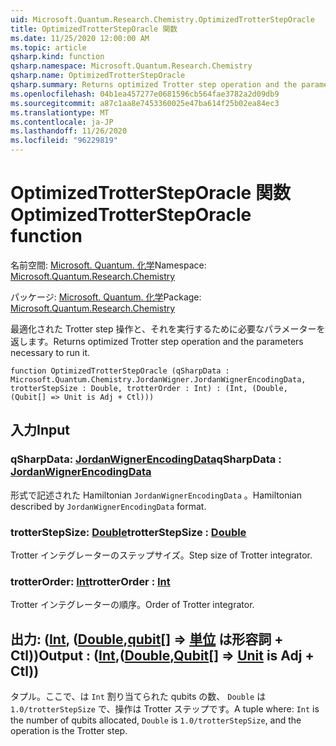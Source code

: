 ```yaml
---
uid: Microsoft.Quantum.Research.Chemistry.OptimizedTrotterStepOracle
title: OptimizedTrotterStepOracle 関数
ms.date: 11/25/2020 12:00:00 AM
ms.topic: article
qsharp.kind: function
qsharp.namespace: Microsoft.Quantum.Research.Chemistry
qsharp.name: OptimizedTrotterStepOracle
qsharp.summary: Returns optimized Trotter step operation and the parameters necessary to run it.
ms.openlocfilehash: 04b1ea457277e0681596cb564fae3782a2d09db9
ms.sourcegitcommit: a87c1aa8e7453360025e47ba614f25b02ea84ec3
ms.translationtype: MT
ms.contentlocale: ja-JP
ms.lasthandoff: 11/26/2020
ms.locfileid: "96229819"
---
```

# <a name="optimizedtrottersteporacle-function"></a><span data-ttu-id="685a8-102">OptimizedTrotterStepOracle 関数</span><span class="sxs-lookup"><span data-stu-id="685a8-102">OptimizedTrotterStepOracle function</span></span>

<span data-ttu-id="685a8-103">名前空間: [Microsoft. Quantum. 化学](xref:Microsoft.Quantum.Research.Chemistry)</span><span class="sxs-lookup"><span data-stu-id="685a8-103">Namespace: [Microsoft.Quantum.Research.Chemistry](xref:Microsoft.Quantum.Research.Chemistry)</span></span>

<span data-ttu-id="685a8-104">パッケージ: [Microsoft. Quantum. 化学](https://nuget.org/packages/Microsoft.Quantum.Research.Chemistry)</span><span class="sxs-lookup"><span data-stu-id="685a8-104">Package: [Microsoft.Quantum.Research.Chemistry](https://nuget.org/packages/Microsoft.Quantum.Research.Chemistry)</span></span>


<span data-ttu-id="685a8-105">最適化された Trotter step 操作と、それを実行するために必要なパラメーターを返します。</span><span class="sxs-lookup"><span data-stu-id="685a8-105">Returns optimized Trotter step operation and the parameters necessary to run it.</span></span>

```qsharp
function OptimizedTrotterStepOracle (qSharpData : Microsoft.Quantum.Chemistry.JordanWigner.JordanWignerEncodingData, trotterStepSize : Double, trotterOrder : Int) : (Int, (Double, (Qubit[] => Unit is Adj + Ctl)))
```


## <a name="input"></a><span data-ttu-id="685a8-106">入力</span><span class="sxs-lookup"><span data-stu-id="685a8-106">Input</span></span>

### <a name="qsharpdata--jordanwignerencodingdata"></a><span data-ttu-id="685a8-107">qSharpData: [JordanWignerEncodingData](xref:Microsoft.Quantum.Chemistry.JordanWigner.JordanWignerEncodingData)</span><span class="sxs-lookup"><span data-stu-id="685a8-107">qSharpData : [JordanWignerEncodingData](xref:Microsoft.Quantum.Chemistry.JordanWigner.JordanWignerEncodingData)</span></span>

<span data-ttu-id="685a8-108">形式で記述された Hamiltonian `JordanWignerEncodingData` 。</span><span class="sxs-lookup"><span data-stu-id="685a8-108">Hamiltonian described by `JordanWignerEncodingData` format.</span></span>


### <a name="trotterstepsize--double"></a><span data-ttu-id="685a8-109">trotterStepSize: [Double](xref:microsoft.quantum.lang-ref.double)</span><span class="sxs-lookup"><span data-stu-id="685a8-109">trotterStepSize : [Double](xref:microsoft.quantum.lang-ref.double)</span></span>

<span data-ttu-id="685a8-110">Trotter インテグレーターのステップサイズ。</span><span class="sxs-lookup"><span data-stu-id="685a8-110">Step size of Trotter integrator.</span></span>


### <a name="trotterorder--int"></a><span data-ttu-id="685a8-111">trotterOrder: [Int](xref:microsoft.quantum.lang-ref.int)</span><span class="sxs-lookup"><span data-stu-id="685a8-111">trotterOrder : [Int](xref:microsoft.quantum.lang-ref.int)</span></span>

<span data-ttu-id="685a8-112">Trotter インテグレーターの順序。</span><span class="sxs-lookup"><span data-stu-id="685a8-112">Order of Trotter integrator.</span></span>



## <a name="output--intdoublequbit--unit--is-adj--ctl"></a><span data-ttu-id="685a8-113">出力: ([Int](xref:microsoft.quantum.lang-ref.int), ([Double](xref:microsoft.quantum.lang-ref.double),[qubit](xref:microsoft.quantum.lang-ref.qubit)[] => [単位](xref:microsoft.quantum.lang-ref.unit)  は形容詞 + Ctl))</span><span class="sxs-lookup"><span data-stu-id="685a8-113">Output : ([Int](xref:microsoft.quantum.lang-ref.int),([Double](xref:microsoft.quantum.lang-ref.double),[Qubit](xref:microsoft.quantum.lang-ref.qubit)[] => [Unit](xref:microsoft.quantum.lang-ref.unit)  is Adj + Ctl))</span></span>

<span data-ttu-id="685a8-114">タプル。ここで、は `Int` 割り当てられた qubits の数、 `Double` は `1.0/trotterStepSize` で、操作は Trotter ステップです。</span><span class="sxs-lookup"><span data-stu-id="685a8-114">A tuple where: `Int` is the number of qubits allocated, `Double` is `1.0/trotterStepSize`, and the operation is the Trotter step.</span></span>